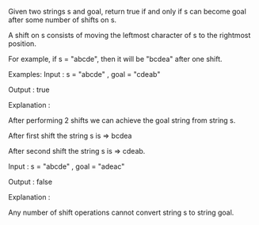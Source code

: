 Given two strings s and goal, return true if and only if s can become goal after some number of shifts on s.



A shift on s consists of moving the leftmost character of s to the rightmost position.



For example, if s = "abcde", then it will be "bcdea" after one shift.


Examples:
Input : s = "abcde" , goal = "cdeab"

Output : true

Explanation :

After performing 2 shifts we can achieve the goal string from string s.

After first shift the string s is => bcdea

After second shift the string s is => cdeab.

Input : s = "abcde" , goal = "adeac"

Output : false

Explanation :

Any number of shift operations cannot convert string s to string goal.